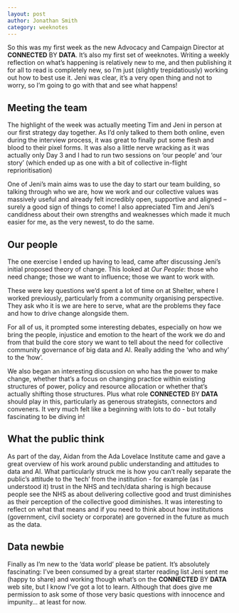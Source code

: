 ```yaml
---
layout: post
author: Jonathan Smith
category: weeknotes
---
```

So this was my first week as the new Advocacy and Campaign Director at **CONNECTED** BY **DATA**. It’s also my first set of weeknotes. Writing a weekly reflection on what’s happening is relatively new to me, and then publishing it for all to read is completely new, so I’m just (slightly trepidatiously) working out how to best use it. Jeni was clear, it’s a very open thing and not to worry, so I’m going to go with that and see what happens!

## Meeting the team

The highlight of the week was actually meeting Tim and Jeni in person at our first strategy day together. As I’d only talked to them both online, even during the interview process, it was great to finally put some flesh and blood to their pixel forms. It was also a little nerve wracking as it was actually only Day 3 and I had to run two sessions on ‘our people’ and ‘our story’ (which ended up as one with a bit of collective in-flight reprioritisation)

One of Jeni’s main aims was to use the day to start our team building, so talking through who we are, how we work and our collective values was massively useful and already felt incredibly open, supportive and aligned – surely a good sign of things to come! I also appreciated Tim and Jeni’s candidness about their own strengths and weaknesses which made it much easier for me, as the very newest, to do the same.

## Our people  

The one exercise I ended up having to lead, came after discussing Jeni’s initial proposed theory of change. This looked at _Our People_: those who need change; those we want to influence; those we want to work with.

These were key questions we’d spent a lot of time on at Shelter, where I worked previously, particularly from a community organising perspective. They ask who it is we are here to serve, what are the problems they face and how to drive change alongside them.

For all of us, it prompted some interesting debates, especially on how we bring the people, injustice and emotion to the heart of the work we do and from that build the core story we want to tell about the need for collective community governance of big data and AI. Really adding the ‘who and why’ to the ‘how’.

We also began an interesting discussion on who has the power to make change, whether that’s a focus on changing practice within existing structures of power, policy and resource allocation or whether that’s actually shifting those structures. Plus what role **CONNECTED** BY **DATA** should play in this, particularly as generous strategists, connectors and conveners.  It very much felt like a beginning with lots to do - but totally fascinating to be diving in!

## What the public think

As part of the day, Aidan from the Ada Lovelace Institute came and gave a great overview of his work around public understanding and attitudes to data and AI. What particularly struck me is how you can’t really separate the public’s attitude to the ‘tech’ from the institution - for example (as I understood it) trust in the NHS and tech/data sharing is high because people see the NHS as about delivering collective good and trust diminishes as their perception of the collective good diminishes. It was interesting to reflect on what that means and if you need to think about how institutions (government, civil society or corporate) are governed in the future as much as the data.

## Data newbie

Finally as I’m new to the ‘data world’ please be patient. It’s absolutely fascinating: I’ve been consumed by a great starter reading list Jeni sent me (happy to share) and working though what’s on the **CONNECTED** BY **DATA** web site, but I know I’ve got a lot to learn. Although that does give me permission to ask some of those very basic questions with innocence and impunity… at least for now.

